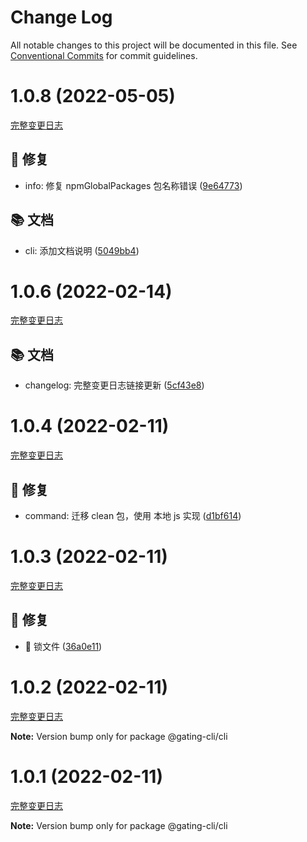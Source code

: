 # Change Log

All notable changes to this project will be documented in this file.
See [Conventional Commits](https://conventionalcommits.org) for commit guidelines.

<a name="1.0.8"></a>

# 1.0.8 (2022-05-05)
[完整变更日志](https://github.com/GATING/gating-cli/compare/v1.0.7...v1.0.8)

## 🐞 修复

* info: 修复 npmGlobalPackages 包名称错误 ([9e64773](https://github.com/GATING/gating-cli/commit/9e64773))

## 📚 文档

* cli: 添加文档说明 ([5049bb4](https://github.com/GATING/gating-cli/commit/5049bb4))



<a name="1.0.6"></a>

# 1.0.6 (2022-02-14)
[完整变更日志](https://github.com/GATING/gating-cli/compare/v1.0.5...v1.0.6)

## 📚 文档

* changelog: 完整变更日志链接更新 ([5cf43e8](https://github.com/GATING/gating-cli/commit/5cf43e8))



<a name="1.0.4"></a>

# 1.0.4 (2022-02-11)

[完整变更日志](https://github.com/GATING/gating-cli/compare/v1.0.3...v1.0.4)

## 🐞 修复

- command: 迁移 clean 包，使用 本地 js 实现 ([d1bf614](https://github.com/GATING/gating-cli/commit/d1bf614))

<a name="1.0.3"></a>

# 1.0.3 (2022-02-11)

[完整变更日志](https://github.com/GATING/gating-cli/compare/v1.0.2...v1.0.3)

## 🐞 修复

- 🐛 锁文件 ([36a0e11](https://github.com/GATING/gating-cli/commit/36a0e11))

<a name="1.0.2"></a>

# 1.0.2 (2022-02-11)

[完整变更日志](https://github.com/GATING/gating-cli/compare/v1.0.1...v1.0.2)

**Note:** Version bump only for package @gating-cli/cli

<a name="1.0.1"></a>

# 1.0.1 (2022-02-11)

[完整变更日志](https://github.com/GATING/gating-cli/compare/v1.0.0...v1.0.1)

**Note:** Version bump only for package @gating-cli/cli
